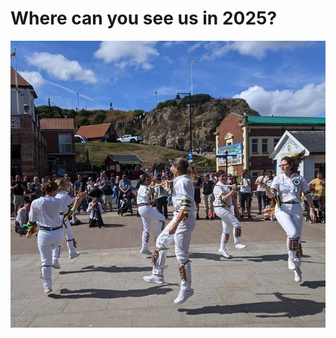 <h1>Where can you see us in 2025?</h1><p><code><img src="https://raw.githubusercontent.com/windsormorris/wm-website/main/site/img/banner1.jpg"></code></p><h1> </h1>